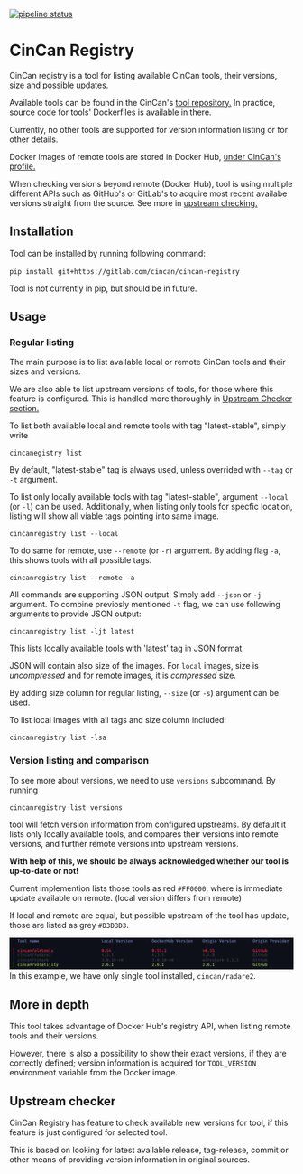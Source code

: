 [![pipeline status](https://gitlab.com/CinCan/cincan-registry/badges/master/pipeline.svg)](https://gitlab.com/CinCan/cincan-registry/commits/master)

# CinCan Registry

CinCan registry is  a tool for listing available CinCan tools, their versions, size and possible updates. 

 Available tools can be found in the CinCan's [tool repository.](https://gitlab.com/CinCan/tools) In practice, source code for tools' Dockerfiles is available in there.

Currently, no other tools are supported for version information listing or for other details.

Docker images of remote tools are stored in Docker Hub, [under CinCan's profile.](https://hub.docker.com/u/cincan)

When checking versions beyond remote (Docker Hub), tool is using multiple different APIs such as GitHub's or GitLab's to acquire most recent availabe versions straight from the source. See more in [upstream checking.](#upstream-checker)

## Installation

Tool can be installed by running following command:

`pip install git+https://gitlab.com/cincan/cincan-registry`

Tool is not currently in pip, but should be in future.

## Usage

### Regular listing

The main purpose is to list available local or remote CinCan tools and their sizes and versions.

We are also able to list upstream versions of tools, for those where this feature is configured. This is handled more thoroughly in [Upstream Checker section.](#upstream-checker)


To list both available local and remote tools with tag "latest-stable", simply write
```
cincanegistry list

```

By default, "latest-stable" tag is always used, unless overrided with `--tag` or `-t` argument.

<!-- <img src="img/cincanreg_list.svg"  width="900" height="800"> -->


To list only locally available tools with tag "latest-stable", argument `--local` (or `-l`) can be used. Additionally, when listing only tools for specfic location, listing will show all viable tags pointing into same image.

```
cincanregistry list --local
```

To do same for remote, use `--remote` (or `-r`) argument. By adding flag `-a`, this shows tools with all possible tags.
```
cincanregistry list --remote -a 
```

All commands are supporting JSON output. Simply add `--json` or `-j` argument. To combine previosly mentioned `-t` flag, we can use following arguments to provide JSON output:

```
cincanregistry list -ljt latest
```
This lists locally available tools with 'latest' tag in JSON format.

JSON will contain also size of the images. For `local` images, size is *uncompressed* and for remote images, it is *compressed* size. 

By adding size column for regular listing, `--size` (or `-s`) argument can be used.

To list local images with all tags and size column included:
```
cincanregistry list -lsa
```

### Version listing and comparison

To see more about versions, we need to use `versions` subcommand. By running

```
cincanregistry list versions
```

tool will fetch version information from configured upstreams. By default it lists only locally available tools, and compares their versions into remote versions, and further remote versions into upstream versions. 

**With help of this, we should be always acknowledged whether our tool is up-to-date or not!**

Current implemention lists those tools as red `#FF0000`, where is immediate update available on remote. (local version differs from remote)

If local and remote are equal, but possible upstream of the tool has update, those are listed as grey `#D3D3D3`. 

![Version listing example](img/version_list.png)
In this example, we have only single tool installed, `cincan/radare2`.




<!-- If we lint output for example with [jq](https://stedolan.github.io/jq/), we can see following output:
 -->



## More in depth

This tool takes advantage of Docker Hub's registry API, when listing remote tools and their versions.

However, there is also a possibility to show their exact versions, if they are correctly defined; version information is acquired for `TOOL_VERSION` environment variable from the Docker image.

## Upstream checker

CinCan Registry has feature to check available new versions for tool, if this feature is just configured for selected tool.

This is based on looking for latest available release, tag-release, commit or other means of providing version information in original sources.
